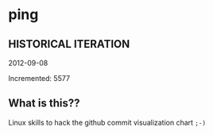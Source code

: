 # ping

## HISTORICAL ITERATION
2012-09-08

Incremented: 5577

## What is this?? 
Linux skills to hack the github commit visualization chart `;-)`
